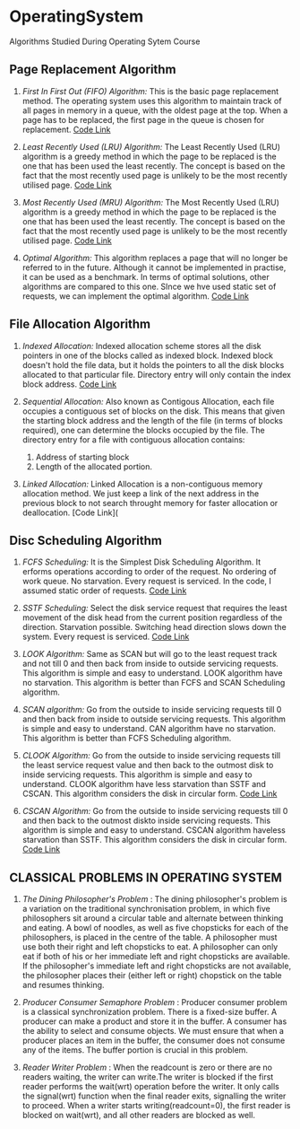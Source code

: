 # OperatingSystem
Algorithms Studied During Operating Sytem Course

## Page Replacement Algorithm
1. *First In First Out (FIFO) Algorithm:* This is the basic page replacement method. The operating system uses this algorithm to maintain track of all pages in memory in a queue, with the oldest page at the top. When a page has to be replaced, the first page in the queue is chosen for replacement. 
[Code Link](https://github.com/SourajitaDewasi/OperatingSystem/blob/main/FirstComeFirstServe.cpp)

2. *Least Recently Used (LRU) Algorithm:* The Least Recently Used (LRU) algorithm is a greedy method in which the page to be replaced is the one that has been used the least recently. The concept is based on the fact that the most recently used page is unlikely to be the most recently utilised page. 
[Code Link](https://github.com/SourajitaDewasi/OperatingSystem/blob/main/LeastRecentlyUsed.cpp)

3. *Most Recently Used (MRU) Algorithm:* The Most Recently Used (LRU) algorithm is a greedy method in which the page to be replaced is the one that has been used the least recently. The concept is based on the fact that the most recently used page is unlikely to be the most recently utilised page. [Code Link](https://github.com/SourajitaDewasi/OperatingSystem/blob/main/MostRecentlyUsed.cpp)

4. *Optimal Algorithm:* This algorithm replaces a page that will no longer be referred to in the future. Although it cannot be implemented in practise, it can be used as a benchmark. In terms of optimal solutions, other algorithms are compared to this one. SInce we hve used static set of requests, we can implement the optimal algorithm. [Code Link](https://github.com/SourajitaDewasi/OperatingSystem/blob/main/OptimalAlgorithm.cpp)

## File Allocation Algorithm
1. *Indexed Allocation:* Indexed allocation scheme stores all the disk pointers in one of the blocks called as indexed block. Indexed block doesn't hold the file data, but it holds the pointers to all the disk blocks allocated to that particular file. Directory entry will only contain the index block address. [Code Link](https://github.com/SourajitaDewasi/OperatingSystem/blob/main/IndexedAllocation.cpp)

2. *Sequential Allocation:* Also known as Contigous Allocation, each file occupies a contiguous set of blocks on the disk.  This means that given the starting block address and the length of the file (in terms of blocks required), one can determine the blocks occupied by the file. The directory entry for a file with contiguous allocation contains:

    1. Address of starting block
    2. Length of the allocated portion.

3. *Linked Allocation:* Linked Allocation is a non-contiguous memory allocation method. We just keep a link of the next 
address in the previous block to not search throught memory for faster allocation or deallocation. [Code Link](

## Disc Scheduling Algorithm
1. *FCFS Scheduling:* It is the Simplest Disk Scheduling Algorithm. It erforms operations according to order of the request. No ordering of work queue. 
No starvation. Every request is serviced. In the code, I assumed static order of requests.
[Code Link](https://github.com/SourajitaDewasi/OperatingSystem/blob/main/FirstComeFirstServe.cpp)

2. *SSTF Scheduling:* Select the disk service request that requires the least movement of the disk head from the current position regardless of the direction. Starvation possible. Switching head direction slows down the system. Every request is serviced. [Code Link](https://github.com/SourajitaDewasi/OperatingSystem/blob/main/ShortestSeekTimeFirst.cpp)

3. *LOOK Algorithm:* Same as SCAN but will go to the least request track and not till 0 and then back from inside to outside servicing requests. This algorithm is simple and easy to understand. LOOK algorithm have no starvation. This algorithm is better than FCFS and SCAN Scheduling algorithm.

4. *SCAN algorithm:* Go from the outside to inside servicing requests till 0 and then back from inside to outside servicing requests. This algorithm is simple and easy to understand. CAN algorithm have no starvation. This algorithm is better than FCFS Scheduling algorithm.

5. *CLOOK Algorithm:* Go from the outside to inside servicing requests till the least service request value and then back to the outmost disk to inside servicing requests. This algorithm is simple and easy to understand. CLOOK algorithm have less starvation than SSTF and CSCAN. This algorithm considers the disk in circular form.
[Code Link](https://github.com/SourajitaDewasi/OperatingSystem/blob/main/CLOOK.cpp)

6. *CSCAN Algorithm:* Go from the outside to inside servicing requests till 0 and then back to the outmost diskto inside servicing requests. This algorithm is simple and easy to understand. CSCAN algorithm haveless starvation than SSTF. This algorithm considers the disk in circular form.
[Code Link](https://github.com/SourajitaDewasi/OperatingSystem/blob/main/CSCAN.cpp)

## CLASSICAL PROBLEMS IN OPERATING SYSTEM

1. *The Dining Philosopher's Problem* : The dining philosopher's problem is a variation on the traditional synchronisation problem, in which five philosophers sit around a circular table and alternate between thinking and eating. A bowl of noodles, as well as five chopsticks for each of the philosophers, is placed in the centre of the table.
A philosopher must use both their right and left chopsticks to eat. A philosopher can only eat if both of his or her immediate left and right chopsticks are available.
If the philosopher's immediate left and right chopsticks are not available, the philosopher places their (either left or right) chopstick on the table and resumes thinking.

2. *Producer Consumer Semaphore Problem* : Producer consumer problem is a classical synchronization problem. There is a fixed-size buffer. A producer can make a product and store it in the buffer. A consumer has the ability to select and consume objects. We must ensure that when a producer places an item in the buffer, the consumer does not consume any of the items. The buffer portion is crucial in this problem. 

3. *Reader Writer Problem* : When the readcount is zero or there are no readers waiting, the writer can write.The writer is blocked if the first reader performs the wait(wrt) operation before the writer. It only calls the signal(wrt) function when the final reader exits, signalling the writer to proceed. When a writer starts writing(readcount=0), the first reader is blocked on wait(wrt), and all other readers are blocked as well. 
